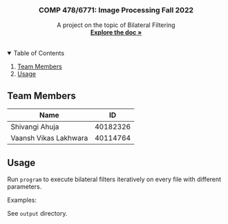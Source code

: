 <!--
**       .@@@@@@@*  ,@@@@@@@@     @@@     .@@@@@@@    @@@,    @@@% (@@@@@@@@
**       .@@    @@@ ,@@          @@#@@    .@@    @@@  @@@@   @@@@% (@@
**       .@@@@@@@/  ,@@@@@@@    @@@ #@@   .@@     @@  @@ @@ @@/@@% (@@@@@@@
**       .@@    @@% ,@@        @@@@@@@@@  .@@    @@@  @@  @@@@ @@% (@@
**       .@@    #@@ ,@@@@@@@@ @@@     @@@ .@@@@@@.    @@  .@@  @@% (@@@@@@@@
-->

<!-- PROJECT LOGO -->
<br />
<p align="center">
  <h3 align="center">COMP 478/6771: Image Processing Fall 2022</h3>

  <p align="center">
    A project on the topic of Bilateral Filtering
    <br />
    <a href="https://docs.google.com/document/d/1SoGcFHgOVL3htLHraDunL0CXzr4W436Z/edit?usp=sharing&ouid=105170780816983344292&rtpof=true&sd=true"><strong>Explore the doc »</strong></a>
    <br />
    <br />
  </p>
</p>

<!-- TABLE OF CONTENTS -->
<details open="open">
  <summary>Table of Contents</summary>
  <ol>
    <li><a href="#team-members">Team Members</a></li>
    <li><a href="#usage">Usage</a></li>
  </ol>
</details>

<!-- TEAM MEMBERS -->

## Team Members

<table>
<thead>
  <tr>
    <th>Name</th>
    <th>ID</th>
  </tr>
</thead>
<tbody>
  <tr>
    <td>Shivangi Ahuja</td>
    <td>40182326</td>
  </tr>
  <tr>
    <td>Vaansh Vikas Lakhwara</td>
    <td>40114764</td>
  </tr>
</tbody>
</table>

## Usage

Run `program` to execute bilateral filters iteratively on every file with different parameters.

Examples:

See `output` directory.
